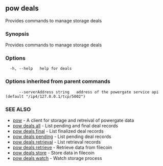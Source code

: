 ## pow deals

Provides commands to manage storage deals

### Synopsis

Provides commands to manage storage deals

### Options

```
  -h, --help   help for deals
```

### Options inherited from parent commands

```
      --serverAddress string   address of the powergate service api (default "/ip4/127.0.0.1/tcp/5002")
```

### SEE ALSO

* [pow](pow.md)	 - A client for storage and retreival of powergate data
* [pow deals all](pow_deals_all.md)	 - List pending and final deal records
* [pow deals final](pow_deals_final.md)	 - List finalized deal records
* [pow deals pending](pow_deals_pending.md)	 - List pending deal records
* [pow deals retrieval](pow_deals_retrieval.md)	 - List retrieval records
* [pow deals retrieve](pow_deals_retrieve.md)	 - Retrieve data from filecoin
* [pow deals store](pow_deals_store.md)	 - Store data in filecoin
* [pow deals watch](pow_deals_watch.md)	 - Watch storage process

